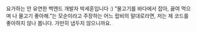 요가하는 안 유연한 백엔드 개발자 박세훈입니다 :)
”물고기를 바다에서 잡아, 끓여 먹으며 나 물고기 좋아해.”는 모순이라고 주장하는 어느 랍비의 말대로라면,
저는 제 코드를 좋아하지 않나 봅니다. 가만히 냅두지 않으니까요.
